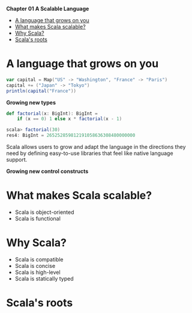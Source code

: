 **Chapter 01 A Scalable Language**


<!-- vim-markdown-toc GFM -->

* [A language that grows on you](#a-language-that-grows-on-you)
* [What makes Scala scalable?](#what-makes-scala-scalable)
* [Why Scala?](#why-scala)
* [Scala's roots](#scalas-roots)

<!-- vim-markdown-toc -->

# A language that grows on you
```scala
var capital = Map("US" -> "Washington", "France" -> "Paris")
capital += ("Japan" -> "Tokyo")
println(capital("France"))
```


**Growing new types**
```scala
def factorial(x: BigInt): BigInt =
    if (x == 0) 1 else x * factorial(x - 1)
```
```scala
scala> factorial(30)
res4: BigInt = 265252859812191058636308480000000
```

Scala allows users to grow and adapt the language in the directions they need by defining easy-to-use libraries that feel like native language support.

**Growing new control constructs**

# What makes Scala scalable?

- Scala is object-oriented
- Scala is functional

# Why Scala?

- Scala is compatible
- Scala is concise
- Scala is high-level
- Scala is statically typed

# Scala's roots
